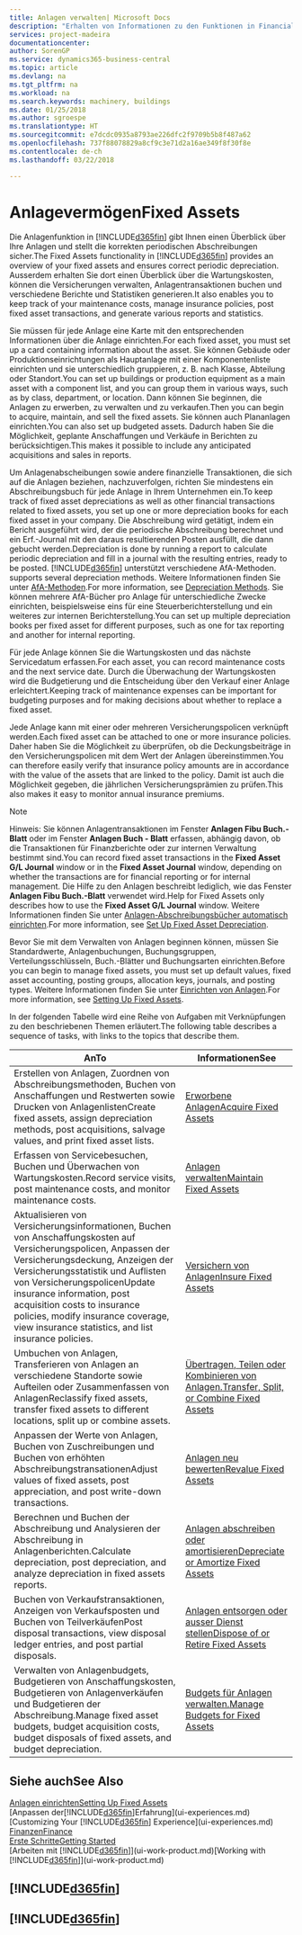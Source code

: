```yaml
---
title: Anlagen verwalten| Microsoft Docs
description: "Erhalten von Informationen zu den Funktionen in Financials und eine Übersicht erhalten, wie mit Anlagen gearbeitet wird."
services: project-madeira
documentationcenter: 
author: SorenGP
ms.service: dynamics365-business-central
ms.topic: article
ms.devlang: na
ms.tgt_pltfrm: na
ms.workload: na
ms.search.keywords: machinery, buildings
ms.date: 01/25/2018
ms.author: sgroespe
ms.translationtype: HT
ms.sourcegitcommit: e7dcdc0935a8793ae226dfc2f9709b5b8f487a62
ms.openlocfilehash: 737f88078829a8cf9c3e71d2a16ae349f8f30f8e
ms.contentlocale: de-ch
ms.lasthandoff: 03/22/2018

---
```

# <a name="fixed-assets"></a><span data-ttu-id="c9817-103">Anlagevermögen</span><span class="sxs-lookup"><span data-stu-id="c9817-103">Fixed Assets</span></span>
<span data-ttu-id="c9817-104">Die Anlagenfunktion in [!INCLUDE[d365fin](includes/d365fin_md.md)] gibt Ihnen einen Überblick über Ihre Anlagen und stellt die korrekten periodischen Abschreibungen sicher.</span><span class="sxs-lookup"><span data-stu-id="c9817-104">The Fixed Assets functionality in [!INCLUDE[d365fin](includes/d365fin_md.md)] provides an overview of your fixed assets and ensures correct periodic depreciation.</span></span> <span data-ttu-id="c9817-105">Ausserdem erhalten Sie dort einen Überblick über die Wartungskosten, können die Versicherungen verwalten, Anlagentransaktionen buchen und verschiedene Berichte und Statistiken generieren.</span><span class="sxs-lookup"><span data-stu-id="c9817-105">It also enables you to keep track of your maintenance costs, manage insurance policies, post fixed asset transactions, and generate various reports and statistics.</span></span>

<span data-ttu-id="c9817-106">Sie müssen für jede Anlage eine Karte mit den entsprechenden Informationen über die Anlage einrichten.</span><span class="sxs-lookup"><span data-stu-id="c9817-106">For each fixed asset, you must set up a card containing information about the asset.</span></span> <span data-ttu-id="c9817-107">Sie können Gebäude oder Produktionseinrichtungen als Hauptanlage mit einer Komponentenliste einrichten und sie unterschiedlich gruppieren, z. B. nach Klasse, Abteilung oder Standort.</span><span class="sxs-lookup"><span data-stu-id="c9817-107">You can set up buildings or production equipment as a main asset with a component list, and you can group them in various ways, such as by class, department, or location.</span></span> <span data-ttu-id="c9817-108">Dann können Sie beginnen, die Anlagen zu erwerben, zu verwalten und zu verkaufen.</span><span class="sxs-lookup"><span data-stu-id="c9817-108">Then you can begin to acquire, maintain, and sell the fixed assets.</span></span> <span data-ttu-id="c9817-109">Sie können auch Plananlagen einrichten.</span><span class="sxs-lookup"><span data-stu-id="c9817-109">You can also set up budgeted assets.</span></span> <span data-ttu-id="c9817-110">Dadurch haben Sie die Möglichkeit, geplante Anschaffungen und Verkäufe in Berichten zu berücksichtigen.</span><span class="sxs-lookup"><span data-stu-id="c9817-110">This makes it possible to include any anticipated acquisitions and sales in reports.</span></span>

<span data-ttu-id="c9817-111">Um Anlagenabscheibungen sowie andere finanzielle Transaktionen, die sich auf die Anlagen beziehen, nachzuverfolgen, richten Sie mindestens ein Abschreibungsbuch für jede Anlage in Ihrem Unternehmen ein.</span><span class="sxs-lookup"><span data-stu-id="c9817-111">To keep track of fixed asset depreciations as well as other financial transactions related to fixed assets, you set up one or more depreciation books for each fixed asset in your company.</span></span> <span data-ttu-id="c9817-112">Die Abschreibung wird getätigt, indem ein Bericht ausgeführt wird, der die periodische Abschreibung berechnet und ein Erf.-Journal mit den daraus resultierenden Posten ausfüllt, die dann gebucht werden.</span><span class="sxs-lookup"><span data-stu-id="c9817-112">Depreciation is done by running a report to calculate periodic depreciation and fill in a journal with the resulting entries, ready to be posted.</span></span> [!INCLUDE[d365fin](includes/d365fin_md.md)]<span data-ttu-id="c9817-113"> unterstützt verschiedene AfA-Methoden.</span><span class="sxs-lookup"><span data-stu-id="c9817-113"> supports several depreciation methods.</span></span> <span data-ttu-id="c9817-114">Weitere Informationen finden Sie unter [AfA-Methoden](fa-depreciation-methods.md).</span><span class="sxs-lookup"><span data-stu-id="c9817-114">For more information, see [Depreciation Methods](fa-depreciation-methods.md).</span></span> <span data-ttu-id="c9817-115">Sie können mehrere AfA-Bücher pro Anlage für unterschiedliche Zwecke einrichten, beispielsweise eins für eine Steuerberichterstellung und ein weiteres zur internen Berichterstellung.</span><span class="sxs-lookup"><span data-stu-id="c9817-115">You can set up multiple depreciation books per fixed asset for different purposes, such as one for tax reporting and another for internal reporting.</span></span>

<span data-ttu-id="c9817-116">Für jede Anlage können Sie die Wartungskosten und das nächste Servicedatum erfassen.</span><span class="sxs-lookup"><span data-stu-id="c9817-116">For each asset, you can record maintenance costs and the next service date.</span></span> <span data-ttu-id="c9817-117">Durch die Überwachung der Wartungskosten wird die Budgetierung und die Entscheidung über den Verkauf einer Anlage erleichtert.</span><span class="sxs-lookup"><span data-stu-id="c9817-117">Keeping track of maintenance expenses can be important for budgeting purposes and for making decisions about whether to replace a fixed asset.</span></span>

<span data-ttu-id="c9817-118">Jede Anlage kann mit einer oder mehreren Versicherungspolicen verknüpft werden.</span><span class="sxs-lookup"><span data-stu-id="c9817-118">Each fixed asset can be attached to one or more insurance policies.</span></span> <span data-ttu-id="c9817-119">Daher haben Sie die Möglichkeit zu überprüfen, ob die Deckungsbeiträge in den Versicherungspolicen mit dem Wert der Anlagen übereinstimmen.</span><span class="sxs-lookup"><span data-stu-id="c9817-119">You can therefore easily verify that insurance policy amounts are in accordance with the value of the assets that are linked to the policy.</span></span> <span data-ttu-id="c9817-120">Damit ist auch die Möglichkeit gegeben, die jährlichen Versicherungsprämien zu prüfen.</span><span class="sxs-lookup"><span data-stu-id="c9817-120">This also makes it easy to monitor annual insurance premiums.</span></span>

> [!NOTE]  
>   <span data-ttu-id="c9817-121">Hinweis: Sie können Anlagentransaktionen im Fenster **Anlagen Fibu Buch.-Blatt** oder im Fenster **Anlagen Buch - Blatt** erfassen, abhängig davon, ob die Transaktionen für Finanzberichte oder zur internen Verwaltung bestimmt sind.</span><span class="sxs-lookup"><span data-stu-id="c9817-121">You can record fixed asset transactions in the **Fixed Asset G/L Journal** window or in the **Fixed Asset Journal** window, depending on whether the transactions are for financial reporting or for internal management.</span></span> <span data-ttu-id="c9817-122">Die Hilfe zu den Anlagen beschreibt lediglich, wie das Fenster **Anlagen Fibu Buch.-Blatt** verwendet wird.</span><span class="sxs-lookup"><span data-stu-id="c9817-122">Help for Fixed Assets only describes how to use the **Fixed Asset G/L Journal** window.</span></span> <span data-ttu-id="c9817-123">Weitere Informationen finden Sie unter [Anlagen-Abschreibungsbücher automatisch einrichten](fa-how-setup-depreciation.md).</span><span class="sxs-lookup"><span data-stu-id="c9817-123">For more information, see [Set Up Fixed Asset Depreciation](fa-how-setup-depreciation.md).</span></span>

<span data-ttu-id="c9817-124">Bevor Sie mit dem Verwalten von Anlagen beginnen können, müssen Sie Standardwerte, Anlagenbuchungen,  Buchungsgruppen, Verteilungsschlüsseln, Buch.-Blätter und Buchungsarten einrichten.</span><span class="sxs-lookup"><span data-stu-id="c9817-124">Before you can begin to manage fixed assets, you must set up default values, fixed asset accounting, posting groups, allocation keys, journals, and posting types.</span></span> <span data-ttu-id="c9817-125">Weitere Informationen finden Sie unter [Einrichten von Anlagen](fa-setup.md).</span><span class="sxs-lookup"><span data-stu-id="c9817-125">For more information, see [Setting Up Fixed Assets](fa-setup.md).</span></span>

<span data-ttu-id="c9817-126">In der folgenden Tabelle wird eine Reihe von Aufgaben mit Verknüpfungen zu den beschriebenen Themen erläutert.</span><span class="sxs-lookup"><span data-stu-id="c9817-126">The following table describes a sequence of tasks, with links to the topics that describe them.</span></span>

| <span data-ttu-id="c9817-127">An</span><span class="sxs-lookup"><span data-stu-id="c9817-127">To</span></span> | <span data-ttu-id="c9817-128">Informationen</span><span class="sxs-lookup"><span data-stu-id="c9817-128">See</span></span> |
| --- | --- |
| <span data-ttu-id="c9817-129">Erstellen von Anlagen, Zuordnen von Abschreibungsmethoden, Buchen von Anschaffungen und Restwerten sowie Drucken von Anlagenlisten</span><span class="sxs-lookup"><span data-stu-id="c9817-129">Create fixed assets, assign depreciation methods, post acquisitions, salvage values, and print fixed asset lists.</span></span> |[<span data-ttu-id="c9817-130">Erworbene Anlagen</span><span class="sxs-lookup"><span data-stu-id="c9817-130">Acquire Fixed Assets</span></span>](fa-how-acquire.md) |
| <span data-ttu-id="c9817-131">Erfassen von Servicebesuchen, Buchen und Überwachen von Wartungskosten.</span><span class="sxs-lookup"><span data-stu-id="c9817-131">Record service visits, post maintenance costs, and monitor maintenance costs.</span></span> |[<span data-ttu-id="c9817-132">Anlagen verwalten</span><span class="sxs-lookup"><span data-stu-id="c9817-132">Maintain Fixed Assets</span></span>](fa-how-maintain.md) |
| <span data-ttu-id="c9817-133">Aktualisieren von Versicherungsinformationen, Buchen von Anschaffungskosten auf Versicherungspolicen, Anpassen der Versicherungsdeckung, Anzeigen der Versicherungsstatistik und Auflisten von Versicherungspolicen</span><span class="sxs-lookup"><span data-stu-id="c9817-133">Update insurance information, post acquisition costs to insurance policies, modify insurance coverage, view insurance statistics, and list insurance policies.</span></span> |[<span data-ttu-id="c9817-134">Versichern von Anlagen</span><span class="sxs-lookup"><span data-stu-id="c9817-134">Insure Fixed Assets</span></span>](fa-how-insure.md) |
| <span data-ttu-id="c9817-135">Umbuchen von Anlagen, Transferieren von Anlagen an verschiedene Standorte sowie Aufteilen oder Zusammenfassen von Anlagen</span><span class="sxs-lookup"><span data-stu-id="c9817-135">Reclassify fixed assets, transfer fixed assets to different locations, split up or combine assets.</span></span> |[<span data-ttu-id="c9817-136">Übertragen, Teilen oder Kombinieren von Anlagen.</span><span class="sxs-lookup"><span data-stu-id="c9817-136">Transfer, Split, or Combine Fixed Assets</span></span>](fa-how-trans-split-combine.md) |
| <span data-ttu-id="c9817-137">Anpassen der Werte von Anlagen, Buchen von Zuschreibungen und Buchen von erhöhten Abschreibungstransationen</span><span class="sxs-lookup"><span data-stu-id="c9817-137">Adjust values of fixed assets, post appreciation, and post write-down transactions.</span></span> |[<span data-ttu-id="c9817-138">Anlagen neu bewerten</span><span class="sxs-lookup"><span data-stu-id="c9817-138">Revalue Fixed Assets</span></span>](fa-how-revalue.md) |
| <span data-ttu-id="c9817-139">Berechnen und Buchen der Abschreibung und Analysieren der Abschreibung in Anlagenberichten.</span><span class="sxs-lookup"><span data-stu-id="c9817-139">Calculate depreciation, post depreciation, and  analyze depreciation in fixed assets reports.</span></span> |[<span data-ttu-id="c9817-140">Anlagen abschreiben oder amortisieren</span><span class="sxs-lookup"><span data-stu-id="c9817-140">Depreciate or Amortize Fixed Assets</span></span>](fa-how-depreciate-amortize.md) |
| <span data-ttu-id="c9817-141">Buchen von Verkaufstransaktionen, Anzeigen von Verkaufsposten und Buchen von Teilverkäufen</span><span class="sxs-lookup"><span data-stu-id="c9817-141">Post disposal transactions, view disposal ledger entries, and post partial disposals.</span></span> |[<span data-ttu-id="c9817-142">Anlagen entsorgen oder ausser Dienst stellen</span><span class="sxs-lookup"><span data-stu-id="c9817-142">Dispose of or Retire Fixed Assets</span></span>](fa-how-dispose-retire.md) |
| <span data-ttu-id="c9817-143">Verwalten von Anlagenbudgets, Budgetieren von Anschaffungskosten, Budgetieren von Anlagenverkäufen und Budgetieren der Abschreibung.</span><span class="sxs-lookup"><span data-stu-id="c9817-143">Manage fixed asset budgets, budget acquisition costs, budget disposals of fixed assets, and budget depreciation.</span></span> |[<span data-ttu-id="c9817-144">Budgets für Anlagen verwalten.</span><span class="sxs-lookup"><span data-stu-id="c9817-144">Manage Budgets for Fixed Assets</span></span>](fa-how-manage-budgets.md) |

## <a name="see-also"></a><span data-ttu-id="c9817-145">Siehe auch</span><span class="sxs-lookup"><span data-stu-id="c9817-145">See Also</span></span>
[<span data-ttu-id="c9817-146">Anlagen einrichten</span><span class="sxs-lookup"><span data-stu-id="c9817-146">Setting Up Fixed Assets</span></span>](fa-setup.md)  
<span data-ttu-id="c9817-147">[Anpassen der[!INCLUDE[d365fin](includes/d365fin_md.md)]Erfahrung](ui-experiences.md)</span><span class="sxs-lookup"><span data-stu-id="c9817-147">[Customizing Your [!INCLUDE[d365fin](includes/d365fin_md.md)] Experience](ui-experiences.md)</span></span>  
[<span data-ttu-id="c9817-148">Finanzen</span><span class="sxs-lookup"><span data-stu-id="c9817-148">Finance</span></span>](finance.md)  
[<span data-ttu-id="c9817-149">Erste Schritte</span><span class="sxs-lookup"><span data-stu-id="c9817-149">Getting Started</span></span>](product-get-started.md)  
<span data-ttu-id="c9817-150">[Arbeiten mit [!INCLUDE[d365fin](includes/d365fin_md.md)]](ui-work-product.md)</span><span class="sxs-lookup"><span data-stu-id="c9817-150">[Working with [!INCLUDE[d365fin](includes/d365fin_md.md)]](ui-work-product.md)</span></span>

## [!INCLUDE[d365fin](includes/free_trial_md.md)]  
## [!INCLUDE[d365fin](includes/training_link_md.md)]

